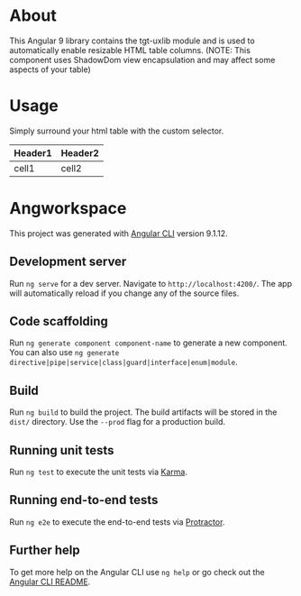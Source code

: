 # About
This Angular 9 library contains the tgt-uxlib module and is used to automatically enable resizable HTML table columns.
(NOTE: This component uses ShadowDom view encapsulation and may affect some aspects of your table)
# Usage
Simply surround your html table with the custom selector.
<tgt-uxlib>
    <table>
        <thead>
        <th>Header1</th>
        <th>Header2</th>
        </thead>
        <tbody>
            <tr>
                <td>cell1</td>
                <td>cell2</td>
            </tr>
        </tbody>
    </table>
</tgt-uxlib>

# Angworkspace

This project was generated with [Angular CLI](https://github.com/angular/angular-cli) version 9.1.12.

## Development server

Run `ng serve` for a dev server. Navigate to `http://localhost:4200/`. The app will automatically reload if you change any of the source files.

## Code scaffolding

Run `ng generate component component-name` to generate a new component. You can also use `ng generate directive|pipe|service|class|guard|interface|enum|module`.

## Build

Run `ng build` to build the project. The build artifacts will be stored in the `dist/` directory. Use the `--prod` flag for a production build.

## Running unit tests

Run `ng test` to execute the unit tests via [Karma](https://karma-runner.github.io).

## Running end-to-end tests

Run `ng e2e` to execute the end-to-end tests via [Protractor](http://www.protractortest.org/).

## Further help

To get more help on the Angular CLI use `ng help` or go check out the [Angular CLI README](https://github.com/angular/angular-cli/blob/master/README.md).
